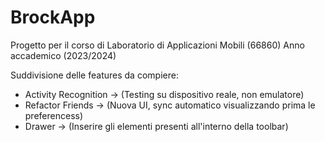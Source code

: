 # BrockApp

Progetto per il corso di Laboratorio di Applicazioni Mobili (66860) Anno accademico (2023/2024)

Suddivisione delle features da compiere:
* Activity Recognition -> (Testing su dispositivo reale, non emulatore)
* Refactor Friends -> (Nuova UI, sync automatico visualizzando prima le preferencess)
* Drawer -> (Inserire gli elementi presenti all'interno della toolbar)
